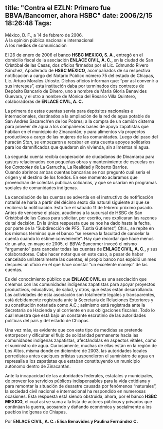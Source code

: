 title: "Contra el EZLN: Primero fue BBVA/Bancomer, ahora HSBC"
date: 2006/2/15 18:26:48
Tags: 
---
<p>México, D. F., a 14 de febrero de 2006.<br/>
A la opinión pública nacional e internacional<br/>
A los medios de comunicación</p>

<p>El 26 de enero de 2006 el banco <strong>HSBC MEXICO, S. A</strong>., entregó en el domicilio fiscal de la asociación <strong>ENLACE CIVIL, A. C., </strong>en la ciudad de San Cristóbal de las Casas, dos oficios firmados por el Lic. Edmundo Rivero Sánchez, Apoderado de <strong>HSBC MÉXICO</strong>, acompañados de su respectiva notificación a cargo del Notario Público número 75 del estado de Chiapas, Lic. Arturo Morales Urioste. Dichos oficios informan que: “por así convenir a sus intereses”, esta institución daba por terminados dos contratos de Depósito Bancario de Dinero, uno a nombre de Maria Gloria Benavides Guevara, y el otro a nombre de Mónica del Rosario Villa Quintero, colaboradoras de <strong>ENLACE CIVIL, A. C.</strong></p>

<p>La primera de estas cuentas servía para depósitos nacionales e internacionales, destinados a la ampliación de la red de agua potable de San Andrés Sacamch&#8217;en de los Pobres; a la compra de un camión cisterna para proveer de agua a los compañeros bases de apoyo zapatistas que habitan en el municipio de Zinacantán; y para alimentos vía proyectos productivos a cargo de las mujeres de las comunidades. Luego del paso del huracán <em>Stan</em>, se empezaron a recabar en esta cuenta apoyos solidarios para los damnificados que quedaron sin vivienda, sin alimentos ni agua.</p>

<p>La segunda cuenta recibía cooperación de ciudadanos de Dinamarca para gastos relacionados con pequeñas obras y mantenimiento de escuelas en los <em>Caracoles</em> de La Garrucha, La Realidad y Roberto Barrios.<br/>
Cuando abrimos ambas cuentas bancarias se nos preguntó cuál sería el origen y el destino de los fondos. En ese momento aclaramos que provendrían de colectas publicas solidarias, y que se usarían en programas sociales de comunidades indígenas.</p>

<p>La cancelación de las cuentas ­se advertía en el instructivo de notificación notarial­ se haría a partir del décimo sexto día natural siguiente al que se recibiera la notificación. Esto fue el sábado 11 de febrero próximo pasado. Antes de vencerse el plazo, acudimos a la sucursal de HSBC de San Cristóbal de las Casas para solicitar, por escrito, nos explicaran las razones de tal decisión. En la única respuesta que se nos ha dado hasta la fecha, por parte de la “Subdirección de PFS, Tuxtla Gutiérrez”, Chis.,  se repite en los mismos términos que el banco “se reserva la facultad de cancelar la cuenta cuando lo estime conveniente”. Hay que recordar que hace menos de un año, en mayo de 2005, el BBVA-Bancomer invocó el mismo “argumento” para cancelar todas las cuentas de <strong>ENLACE CIVIL, A. C., </strong>y sus colaboradoras. Cabe hacer notar que en este caso, a pesar de haber cancelado unilateralmente las cuentas, el propio banco nos expidió un mes después un oficio en el que hace constar “un excelente manejo” de las cuentas.</p>

<p>Es del conocimiento público que <strong>ENLACE CIVIL </strong>es una asociación que creamos con las comunidades indígenas zapatistas para apoyar proyectos productivos, educativos, de salud, y otros, que éstas están desarrollando. Las actividades de esta asociación son totalmente legales y transparentes, está debidamente registrada ante la Secretaría de Relaciones Exteriores y su constitución notariada como A.C.; asimismo está registrada ante la Secretaría de Hacienda y al corriente en sus obligaciones fiscales. Todo lo cual muestra que está bajo un constante escrutinio de las autoridades políticas del país y del estado de Chiapas.</p>

<p>Una vez más, es evidente que con este tipo de medidas se pretende entorpecer y dificultar el flujo de solidaridad permanente hacia las comunidades indígenas zapatistas, afectándolas en aspectos vitales, como el suministro de agua. Curiosamente, muchas de ellas están en la región de Los Altos, misma donde en diciembre de 2003, las autoridades locales perredistas ­antes caciques priístas­ suspendieron el suministro de agua en represalia a los zapatistas que estaban constituyendo un municipio autónomo dentro de Zinacantán.</p>

<p>Ante la incapacidad de las autoridades federales, estatales y municipales, de proveer los servicios públicos indispensables para la vida cotidiana y para remontar la situación de desastre causada por fenómenos “naturales”, la sociedad civil nacional e internacional ha respondido en numerosas ocasiones. Esta respuesta está siendo obstruida, ahora, por el banco <strong>HSBC MEXICO</strong>, el cual así se suma a la lista de actores públicos y privados que continúan la guerra, acosando y dañando económica y socialmente a los pueblos indígenas de Chiapas.</p>

<p>Por <strong>ENLACE CIVIL, A. C.: Elisa Benavides y Paulina Fernández C.</strong></p>
